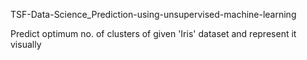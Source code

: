 TSF-Data-Science_Prediction-using-unsupervised-machine-learning

Predict optimum no. of clusters of given 'Iris' dataset and represent it visually
